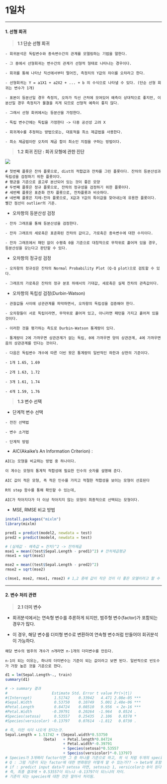 # 1일차 


-----------------------


#### **1. 선형 회귀**


> **1.1 단순 선형 회귀**

```
- 회귀분석은 독립변수와 종속변수간의 관계를 모델링하는 기법을 말한다.

- 그 중에서 선형회귀는 변수간의 관계가 선형적 형태로 나타나는 경우이다.

- 회귀를 통해 나타난 직선에서부터 멀어진, 측정치의 Y값의 차이를 오차라고 한다.

- 선형회귀는 Y = a1X1 + a2X2 + ... + b 의 수식으로 나타낼 수 있다. (단순 선형 회귀는 변수가 1개)

- 표본이 등분산일 경우 측정치, 오차가 직선 근처에 모여있어 예측이 상대적으로 좋지만, 이분산일 경우 측정치가 물결을 치게 되므로 선형적 예측이 좋지 않다.

- 그래서 선형 회귀에서는 등분산을 가정한다.

- 독립 변수간에는 독립을 가정한다 -> 다중 공선성 고려 X

- 회귀계수를 추정하는 방법으로는, 대표적을 최소 제곱법을 사용한다.

- 최소 제곱법이란 오차의 제곱 합이 최소인 지점을 구하는 방법이다.
```

> **1.2 회귀 진단 : 회귀 모형에 관한 진단**

![](https://raw.github.com/yoonkt200/DataScience/master/week2_StatisticAnalysis/week3_images/1.png)

```
# 첫번째 플롯은 잔차 플롯으로, dist의 적합값과 잔차를 그린 플롯이다. 잔차의 등분산성과 독립성을 검정하기 위한 플롯이다.
# 평균을 기준으로 골고루 분산되어 있는 것이 좋은 모양
# 두번째 플롯은 정규 플롯으로, 잔차의 정규성을 검정하기 위한 플롯이다.
# 세번째 플롯은 표준화 잔차 플롯으로, 잔차플롯과 비슷하다.
# 네번째 플롯은 지레-잔차 플롯으로, X값과 Y값의 특이값을 찾아내는데 유용한 플롯이다. 빨간 점선이 outlier의 기준.
```

- 오차항의 등분산성 검정

```
- 잔차 그래프를 통해 등분산성을 검정한다.

- 잔차 그래프의 세로축은 표준화된 잔차의 값이고, 가로축은 종속변수에 대한 수치이다.

- 잔차 그래프에서 패턴 없이 수평축 0을 기준으로 대칭적으로 무작위로 흩어져 있을 경우, 등분산성을 갖는다고 판단할 수 있다.
```

- 오차항의 정규성 검정

```
- 오차항의 정규성은 잔차의 Normal Probability Plot (Q-Q plot)으로 검토할 수 있다.

- 그래프의 가로축은 잔차의 정규 분포 하에서의 기대값, 세로축은 실제 잔차의 관측값이다.
```

- 오차항의 독립성 검정(Durbin-Watson)

```
- 관찰값들 사이에 상관관계를 파악하면서, 오차항의 독립성을 검증해야 한다.

- 오차항들이 서로 독립이라면, 무작위로 흩어져 있고, 아니라면 패턴을 가지고 흩어져 있을것이다.

- 이러한 것을 평가하는 측도로 Durbin-Watson 통계량이 있다.

- 통계량이 2에 가까우면 상관관계가 없는 독립, 0에 가까우면 양의 상관관계, 4에 가까우면 음의 상관관계를 띤다는 것이다.

- 다음은 독립변수 개수에 따른 더빈 왓은 통계량의 일반적인 하한과 상한의 기준이다.

- 1개 1.65, 1.69

- 2개 1.63, 1.72

- 3개 1.61, 1.74

- 4개 1.59, 1.76

```

> **1.3 변수 선택**

- 단계적 변수 선택

```
- 전진 선택법

- 변수 소거법

- 단계적 방법
```

- AIC(Akaike’s An Information Criterion) : 

```
AIC는 모형을 비교하는 방법 중 하나이다.

이 계수는 모형의 통계적 적합성에 필요한 인수의 숫자를 설명해 준다. 

AIC 값이 적은 모형, 즉 적은 인수를 가지고 적절한 적합성을 보이는 모형이 선호된다

R의 step 함수를 통해 확인할 수 있는데, 

AIC가 작아지다가 더 이상 작아지지 않는 모형이 최종적으로 선택되는 모형이다.
```

- MSE, RMSE 비교 방법

```R
install.packages("mixlm")
library(mixlm)

pred1 = predict(model2, newdata = test)
pred2 = predict(model4, newdata = test)

# (실제값 - 예측값 = 잔차)^2 -> 잔차제곱 
mse1 = mean((test$Sepal.Length - pred1)^2) # 잔차제곱평균
rmse1 = sqrt(mse1)

mse2 = mean((test$Sepal.Length - pred2)^2)
rmse2 = sqrt(mse2)

c(mse1, mse2, rmse1, rmse2) # 1,2 중에 값이 작은 것이 더 좋은 모델이라고 할 수 있음.
```

-----------------------


#### **2. 변수 처리 관련**

> **2.1 더미 변수**

- 회귀분석에서는 연속형 변수를 추론하게 되지만, 범주형 변수(factor)가 포함되는 경우가 많다.

- 이 경우, 해당 변수를 더미형 변수로 변환하여 연속형 변수처럼 만들어야 회귀분석이 가능하다.

```
해당 변수의 범주의 개수가 n개라면 n-1개의 더미변수를 만든다.

n-1이 되는 이유는, 하나의 더미변수는 기준이 되는 값이라고 보면 된다. 일반적으로 빈도수가 가장 높은 것을 기준으로 한다.
```

```R
d1 = lm(Sepal.Length~., train)
summary(d1)

# -> summary 결과
#                    Estimate Std. Error t value Pr(>|t|)    
#(Intercept)          1.51742    0.33942   4.471 2.08e-05 ***
#Sepal.Width          0.53750    0.10749   5.001 2.48e-06 ***
#Petal.Length         0.84724    0.08510   9.956  < 2e-16 ***
#Petal.Width         -0.39791    0.20264  -1.964   0.0524 .  
#Species(setosa)      0.53557    0.25435   2.106   0.0378 *  
#Species(versicolor) -0.13797    0.07614  -1.812   0.0730 . 

# 즉, 이런 식이 나오게 된다는것.
Sepal.Length = 1.51742 + (Sepeal.width*0.53750 
                 (beta)   + Petal.length*0.84724 
                          + Petal.width*-0.39791 
                          + Species(setosa)*0.53557 
                          + Speciss(versicolor)*-0.13797)
# Species가 3개짜리 factor이면 그 중 하나를 기준으로 하고, 위 식 처럼 두개의 species 더미 변수가 생성됨.
# Q : 그럼 기준이 되는 factor에 대한 변화량은 어떻게 알 수 있는가?? -> beta에 포함되어 있다.
# if : predict input data가 setosa 라면, setosa는 1, versicolor는 0이 된다. 
# 즉, 최종 결과에 + 0.53557이 되느냐 -0.13797이 되느냐의 차이. 
# 기준이 되는 species에 대한 것은 알아서 처리됨.
```

